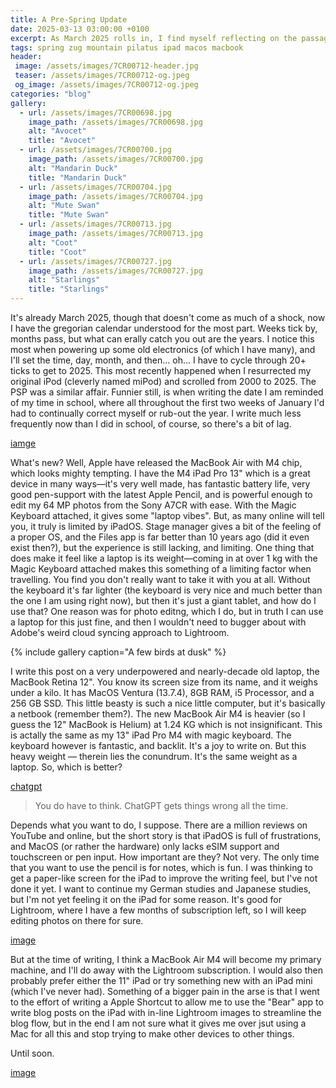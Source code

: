 ```yaml
---
title: A Pre-Spring Update
date: 2025-03-13 03:00:00 +0100
excerpt: As March 2025 rolls in, I find myself reflecting on the passage of time, especially when resurrecting old electronics like my original iPod (miPod) and scrolling through years. Technology has evolved, yet some devices remain a delightful throwback. Apple’s recent release of the MacBook Air with the M4 chip has caught my eye, especially considering the limitations of my current devices, like the iPad Pro with its weight and iPadOS restrictions. While the iPad Pro offers great performance for photo editing, the experience still feels limiting, and I’m contemplating transitioning back to a MacBook Air as my primary machine. The conundrum of device weight and functionality continues, but change feels inevitable.
tags: spring zug mountain pilatus ipad macos macbook
header:
 image: /assets/images/7CR00712-header.jpg
 teaser: /assets/images/7CR00712-og.jpeg
 og_image: /assets/images/7CR00712-og.jpeg
categories: "blog"
gallery:
  - url: /assets/images/7CR00698.jpg
    image_path: /assets/images/7CR00698.jpg
    alt: "Avocet"
    title: "Avocet"
  - url: /assets/images/7CR00700.jpg
    image_path: /assets/images/7CR00700.jpg
    alt: "Mandarin Duck"
    title: "Mandarin Duck"
  - url: /assets/images/7CR00704.jpg
    image_path: /assets/images/7CR00704.jpg
    alt: "Mute Swan"
    title: "Mute Swan"
  - url: /assets/images/7CR00713.jpg
    image_path: /assets/images/7CR00713.jpg
    alt: "Coot"
    title: "Coot"
  - url: /assets/images/7CR00727.jpg
    image_path: /assets/images/7CR00727.jpg
    alt: "Starlings"
    title: "Starlings"
---
```


It's already March 2025, though that doesn't come as much of a shock, now I have the gregorian calendar understood for the most part. Weeks tick by, months pass, but what can erally catch you out are the years. I notice this most when powering up some old electronics (of which I have many), and I'll set the time, day, month, and then... oh... I have to cycle through 20+ ticks to get to 2025. This most recently happened when I resurrected my original iPod (cleverly named miPod) and scrolled from 2000 to 2025. The PSP was a similar affair. Funnier still, is when writing the date I am reminded of my time in school, where all throughout the first two weeks of January I'd had to continually correct myself or rub-out the year. I write much less frequently now than I did in school, of course, so there's a bit of lag.

[iamge](/assets/images/7CR00695.jpg)

What's new? Well, Apple have released the MacBook Air with M4 chip, which looks mighty tempting. I have the M4 iPad Pro 13" which is a great device in many ways—it's very well made, has fantastic battery life, very good pen-support with the latest Apple Pencil, and is powerful enough to edit my 64 MP photos from the Sony A7CR with ease. With the Magic Keyboard attached, it gives some "laptop vibes". But, as many online will tell you, it truly is limited by iPadOS. Stage manager gives a bit of the feeling of a proper OS, and the Files app is far better than 10 years ago (did it even exist then?), but the experience is still lacking, and limiting. One thing that does make it feel like a laptop is its weight—coming in at over 1 kg with the Magic Keyboard attached makes this something of a limiting factor when travelling. You find you don't really want to take it with you at all. Without the keyboard it's far lighter (the keyboard is very nice and much better than the one I am using right now), but then it's just a giant tablet, and how do I use that? One reason was for photo editng, which I do, but in truth I can use a laptop for this just fine, and then I wouldn't need to bugger about with Adobe's weird cloud syncing approach to Lightroom. 

{% include gallery caption="A few birds at dusk" %}

I write this post on a very underpowered and nearly-decade old laptop, the MacBook Retina 12". You know its screen size from its name, and it weighs under a kilo. It has MacOS Ventura (13.7.4), 8GB RAM, i5 Processor, and a 256 GB SSD. This little beasty is such a nice little computer, but it's basically a netbook (remember them?). The new MacBook Air M4 is heavier (so I guess the 12" MacBook is Helium) at 1.24 KG which is not insignificant. This is actally the same as my 13" iPad Pro M4 with magic keyboard. The keyboard however is fantastic, and backlit. It's a joy to write on. But this heavy weight — therein lies the conundrum. It's the same weight as a laptop. So, which is better?

[chatgpt](/assets/images/weight-of-ipad-combo.png)
>You do have to think. ChatGPT gets things wrong all the time.

Depends what you want to do, I suppose. There are a million reviews on YouTube and online, but the short story is that iPadOS is full of frustrations, and MacOS (or rather the hardware) only lacks eSIM support and touchscreen or pen input. How important are they? Not very. The only time that you want to use the pencil is for notes, which is fun. I was thinking to get a paper-like screen for the iPad to improve the writing feel, but I've not done it yet. I want to continue my German studies and Japanese studies, but I'm not yet feeling it on the iPad for some reason. It's good for Lightroom, where I have a few months of subscription left, so I will keep editing photos on there for sure. 

[image](/assets/images/7CR00695.jpg)

But at the time of writing, I think a MacBook Air M4 will become my primary machine, and I'll do away with the Lightroom subscription. I would also then probably prefer either the 11" iPad or try something new with an iPad mini (which I've never had). Something of a bigger pain in the arse is that I went to the effort of writing a Apple Shortcut to allow me to use the "Bear" app to write blog posts on the iPad with in-line Lightroom images to streamline the blog flow, but in the end I am not sure what it gives me over jsut using a Mac for all this and stop trying to make other devices to other things.

Until soon.

[image](/assets/images/7CR00693.jpg)

